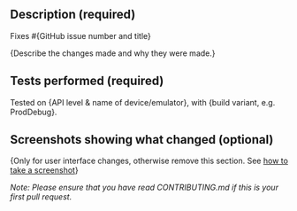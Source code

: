 ## Description (required)

Fixes #{GitHub issue number and title}

{Describe the changes made and why they were made.}

## Tests performed (required)

Tested on {API level & name of device/emulator}, with {build variant, e.g. ProdDebug}.

## Screenshots showing what changed (optional)
 
{Only for user interface changes, otherwise remove this section. See [how to take a screenshot](https://android.stackexchange.com/questions/1759/how-to-take-a-screenshot-with-an-android-device)}

_Note: Please ensure that you have read CONTRIBUTING.md if this is your first pull request._
